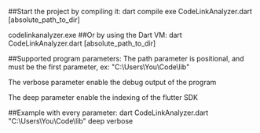 ##Start the project by compiling it:
dart compile exe CodeLinkAnalyzer.dart [absolute_path_to_dir]

codelinkanalyzer.exe
##Or by using the Dart VM:
dart CodeLinkAnalyzer.dart [absolute_path_to_dir]

##Supported program parameters:
The path parameter is positional, and must be the first parameter, ex: "C:\Users\You\Code\lib"

The verbose parameter enable the debug output of the program

The deep parameter enable the indexing of the flutter SDK

##Example with every parameter:
dart CodeLinkAnalyzer.dart "C:\Users\You\Code\lib" deep verbose

